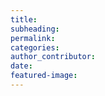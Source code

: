 ```yaml
---
title:
subheading:
permalink:
categories:
author_contributor:
date:
featured-image:
---
```

<!-- # This is a default post template for Meshery blog posts. -->